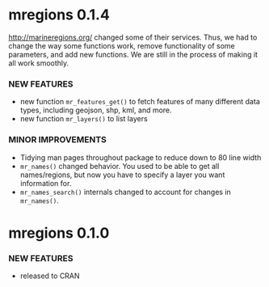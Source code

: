 mregions 0.1.4
==============

<http://marineregions.org/> changed some of their services. Thus, 
we had to change the way some functions work, remove functionality 
of some parameters, and add new functions. We are still in the process
of making it all work smoothly.

### NEW FEATURES

* new function `mr_features_get()` to fetch features of many different 
data types, including geojson, shp, kml, and more.
* new function `mr_layers()` to list layers

### MINOR IMPROVEMENTS

* Tidying man pages throughout package to reduce down to 80 line width
* `mr_names()` changed behavior. You used to be able to get all names/regions,
but now you have to specify a layer you want information for.
* `mr_names_search()` internals changed to account for changes in 
`mr_names()`. 



mregions 0.1.0
==============

### NEW FEATURES

* released to CRAN
